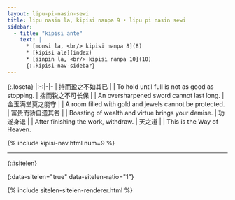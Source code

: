 ```yaml
---
layout: lipu-pi-nasin-sewi
title: lipu nasin la, kipisi nanpa 9 • lipu pi nasin sewi
sidebar:
  - title: "kipisi ante"
    text: |
      * [monsi la, <br/> kipisi nanpa 8](8)
      * [kipisi ale](index)
      * [sinpin la, <br/> kipisi nanpa 10](10)
      {:.kipisi-nav-sidebar}
---
```


{:.loseta}
|:-:|-|-
| 持而盈之不如其已 |  | To hold until full is not as good as stopping.
| 揣而锐之不可长保 |  | An oversharpened sword cannot last long.
| 金玉满堂莫之能守 |  | A room filled with gold and jewels cannot be protected.
| 富贵而骄自遗其咎 |  | Boasting of wealth and virtue brings your demise.
| 功遂身退         |  | After finishing the work, withdraw.
| 天之道           |  | This is the Way of Heaven.

{% include kipisi-nav.html num=9 %}

-------
{:#sitelen}

{:data-sitelen="true" data-sitelen-ratio="1"}

{% include sitelen-sitelen-renderer.html %}
